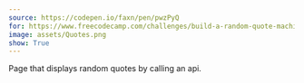 ```yaml
---
source: https://codepen.io/faxn/pen/pwzPyQ
for: https://www.freecodecamp.com/challenges/build-a-random-quote-machine
image: assets/Quotes.png
show: True
---
```


Page that displays random quotes by calling an api.
